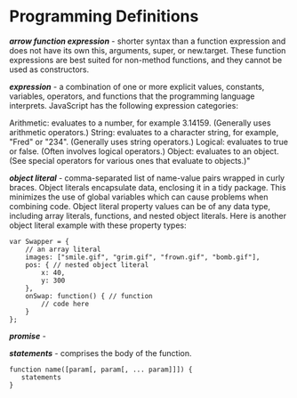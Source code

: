 # Programming Definitions

***arrow function expression*** - shorter syntax than a function expression and does not have its own this, arguments,
super, or new.target. These function expressions are best suited for non-method functions, and they cannot be used as constructors.

***expression*** -  a combination of one or more explicit values, constants, variables, operators, and functions that the 
programming language interprets. JavaScript has the following expression categories:

  Arithmetic: evaluates to a number, for example 3.14159. (Generally uses arithmetic operators.) 
  String: evaluates to a character string, for example, "Fred" or "234". (Generally uses string operators.) 
  Logical: evaluates to true or false. (Often involves logical operators.) 
  Object: evaluates to an object. (See special operators for various ones that evaluate to objects.)"

***object literal*** - comma-separated list of name-value pairs wrapped in curly braces. Object literals encapsulate data, enclosing it in a tidy package. This minimizes the use of global variables which can cause problems when combining code. Object literal property values can be of any data type, including array literals, functions, and nested object literals. Here is another object literal example with these property types:
```
var Swapper = {
    // an array literal
    images: ["smile.gif", "grim.gif", "frown.gif", "bomb.gif"],
    pos: { // nested object literal
        x: 40,
        y: 300
    },
    onSwap: function() { // function
        // code here
    }
};
```

***promise*** - 

***statements*** - comprises the body of the function.
```
function name([param[, param[, ... param]]]) {
   statements
}
```
